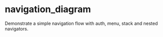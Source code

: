 # navigation_diagram
Demonstrate a simple navigation flow with auth, menu, stack and nested navigators.
